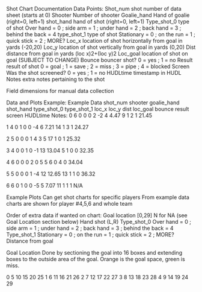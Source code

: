 Shot Chart Documentation
Data Points:
Shot_num		shot number of data sheet (starts at 0)
Shooter 		Number of shooter
Goalie_hand 		Hand of goalie
(right=0, left=1)
shot_hand		hand of shot
(right=0, left=1)
Type_shot_0		type of shot
Over hand = 0 ; side arm = 1 ; under hand = 2 ; back hand = 3 ; behind the back = 4
type_shot_1 		type of shot
Stationary = 0 ; on the run = 1 ; quick stick = 2 ; MORE?
Loc_x			location of shot horizontally from goal in yards
(-20,20)
Loc_y			location of shot vertically from goal in yards
(0,20)
Dist			distance from goal in yards
(loc x)2+(loc y)2
Loc_goal		location of shot on goal (SUBJECT TO CHANGE)
Bounce		bouncer shot?
0 = yes ; 1 = no
Result			result of shot
0 = goal ; 1 = save ; 2 = miss ; 3 = pipe ; 4 = blocked
Screen			Was the shot screened?
0 = yes ; 1 = no
HUDLtime		timestamp in HUDL
Notes			extra notes pertaining to the shot










Field dimensions for manual data collection

Data and Plots Example:
Example Data
shot_num
shooter
goalie_hand
shot_hand
type_shot_0
type_shot_1
loc_x
loc_y
dist
loc_goal
bounce
result
screen
HUDLtime
Notes:
0
6
0
0
0
2
-2
4
4.47
9
1
2
1
21.45


1
4
0
1
0
0
-4
6
7.21
14
1
3
1
24.27


2
5
0
0
0
1
4
3
5
17
1
0
1
25.32


3
4
0
0
1
0
-1
13
13.04
5
1
0
0
32.35


4
6
0
0
0
2
0
5
5
6
0
4
0
34.04


5
5
0
0
0
1
-4
12
12.65
13
1
1
0
36.32


6
6
0
1
0
0
-5
5
7.07
11
1
1
1
N/A








Example Plots
Can get shot charts for specific players
From example data charts are shown for player #4,5,6 and whole team
		
		
Order of extra data if wanted on chart:
Goal location [0,29] N for NA (see Goal Location section below)
Hand shot (L,R)
Type_shot_0
Over hand = 0 ; side arm = 1 ; under hand = 2 ; back hand = 3 ; 
behind the back = 4
Type_shot_1
Stationary = 0 ; on the run = 1 ; quick stick = 2 ; MORE?
Distance from goal






Goal Location
Done by sectioning the goal into 16 boxes and extending boxes to the outside area of the goal.
Orange is the goal space, green is miss. 

0
5
10
15
20
25
1
6
11
16
21
26
2
7
12
17
22
27
3
8
13
18
23
28
4
9
14
19
24
29




